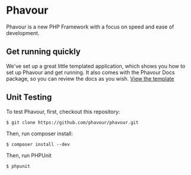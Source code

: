 Phavour
=======

Phavour is a new PHP Framework with a focus on speed and ease of development.

## Get running quickly

We've set up a great little templated application, which shows you how to set up Phavour and get running.
It also comes with the Phavour Docs package, so you can review the docs as you wish.
[View the template](http://github.com/phavour/phavour-template)

## Unit Testing

To test Phavour, first, checkout this repository:

`$ git clone https://github.com/phavour/phavour.git`

Then, run composer install:

`$ composer install --dev`

Then, run PHPUnit

`$ phpunit`
